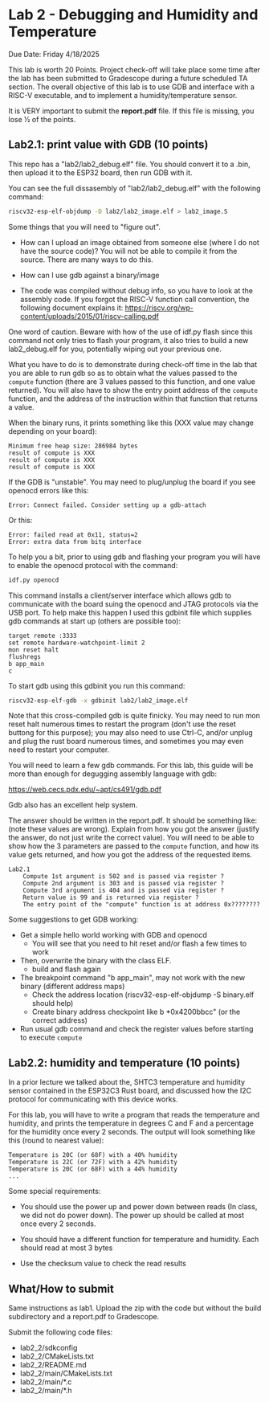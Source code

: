 # Lab 2 - Debugging and Humidity and Temperature

Due Date: Friday 4/18/2025

This lab is worth 20 Points. Project check-off will take place some time after
the lab has been submitted to Gradescope during a future scheduled TA section. The
overall objective of this lab is to use GDB and interface with a RISC-V
executable, and to implement a humidity/temperature sensor.

It is VERY important to submit the **report.pdf** file. If this
file is missing, you lose 1⁄2 of the points.

## Lab2.1: print value with GDB (10 points)

This repo has a "lab2/lab2_debug.elf" file. You
should convert it to a .bin, then upload it to the ESP32 board, then run GDB with it.

You can see the full dissasembly of "lab2/lab2_debug.elf" with the following command:

```bash
riscv32-esp-elf-objdump -D lab2/lab2_image.elf > lab2_image.S
```

Some things that you will need to "figure out".

* How can I upload an image obtained from someone else (where I do not have the
  source code)? You will not be able to compile it from the source. There are many
  ways to do this.

* How can I use gdb against a binary/image

* The code was compiled without debug info, so you have to look at the assembly
  code.  If you forgot the RISC-V function call convention, the following
  document explains it: <https://riscv.org/wp-content/uploads/2015/01/riscv-calling.pdf>

One word of caution.   Beware with how of the use of idf.py flash since this
command not only tries to flash your program, it also tries to build a new
lab2_debug.elf for you, potentially wiping out your previous one.

What you have to do is to demonstrate during check-off time in the lab that you
are able to run gdb so as to obtain what the values passed to the `compute`
function (there are 3 values passed to this function, and one value returned).
You will also have to show the entry point address of the `compute` function, and
the address of the instruction within that function that returns a value.

When the binary runs, it prints something like this (XXX value may change
depending on your board):

```
Minimum free heap size: 286984 bytes
result of compute is XXX
result of compute is XXX
result of compute is XXX
```

If the GDB is "unstable". You may need to plug/unplug the board if you see
openocd errors like this:

```
Error: Connect failed. Consider setting up a gdb-attach
```

Or this:

```
Error: failed read at 0x11, status=2
Error: extra data from bitq interface
```

To help you a bit, prior to using gdb and flashing your program you will have
to enable the openocd protocol with the command:

```bash
idf.py openocd
```

This command installs a client/server interface which allows gdb to communicate
with the board suing the openocd and JTAG protocols via the USB port.  To help
make this happen I used this gdbinit file which supplies gdb commands at start
up (others are possible too):

```gdb
target remote :3333
set remote hardware-watchpoint-limit 2
mon reset halt
flushregs
b app_main
c
```

To start gdb using this gdbinit you run this command:

```bash
riscv32-esp-elf-gdb -x gdbinit lab2/lab2_image.elf
```

Note that this cross-compiled gdb is quite finicky.  You may need to run mon
reset halt numerous times to restart the program (don't use the reset buttong
for this purpose); you may also need to use Ctrl-C, and/or unplug and plug the
rust board numerous times, and sometimes you may even need to restart your
computer.

You will need to learn a few gdb commands. For this lab, this guide will be
more than enough for degugging assembly language with gdb:

<https://web.cecs.pdx.edu/~apt/cs491/gdb.pdf>

Gdb also has an excellent help system.

The answer should be written in the report.pdf. It should be something like:
(note these values are wrong). Explain from how you got the answer (justify the
answer, do not just write the correct value).  You will need to be able to show
how the 3 parameters are passed to the `compute` function, and how its value
gets returned, and how you got the address of the requested items.


```
Lab2.1
    Compute 1st argument is 502 and is passed via register ?
    Compute 2nd argument is 303 and is passed via register ?
    Compute 3rd argument is 404 and is passed via register ?
    Return value is 99 and is returned via register ?
    The entry point of the "compute" function is at address 0x????????
```

Some suggestions to get GDB working:

* Get a simple hello world working with GDB and openocd
  * You will see that you need to hit reset and/or flash a few times to work
* Then, overwrite the binary with the class ELF.
  * build and flash again
* The breakpoint command "b app_main", may not work with the new binary (different address maps)
  * Check the address location (riscv32-esp-elf-objdump -S binary.elf should help)
  * Create binary address checkpoint like b *0x4200bbcc" (or the correct address)
* Run usual gdb command and check the register values before starting to execute `compute`

## Lab2.2: humidity and temperature (10 points)

In a prior lecture we talked about the, SHTC3 temperature and humidity sensor
contained in the ESP32C3 Rust board, and discussed how the I2C protocol for
communicating with this device works.

For this lab, you will have to write a program that reads the temperature and
humidity, and prints the temperature in degrees C and F and a percentage for
the humidity once every 2 seconds. The output will look something like this
(round to nearest value):

```
Temperature is 20C (or 68F) with a 40% humidity
Temperature is 22C (or 72F) with a 42% humidity
Temperature is 20C (or 68F) with a 44% humidity
...
```

Some special requirements:

* You should use the power up and power down between reads (In class, we did
  not do power down). The power up should be called at most once every 2 seconds.

* You should have a different function for temperature and humidity. Each
  should read at most 3 bytes

* Use the checksum value to check the read results

## What/How to submit

Same instructions as lab1. Upload the zip with the code but without the build
subdirectory and a report.pdf to Gradescope.

Submit the following code files:

* lab2_2/sdkconfig
* lab2_2/CMakeLists.txt
* lab2_2/README.md
* lab2_2/main/CMakeLists.txt
* lab2_2/main/*.c
* lab2_2/main/*.h
